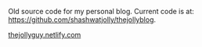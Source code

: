 Old source code for my personal blog. Current code is at: https://github.com/shashwatjolly/thejollyblog.

[thejollyguy.netlify.com](https://thejollyblog.netlify.app/)
